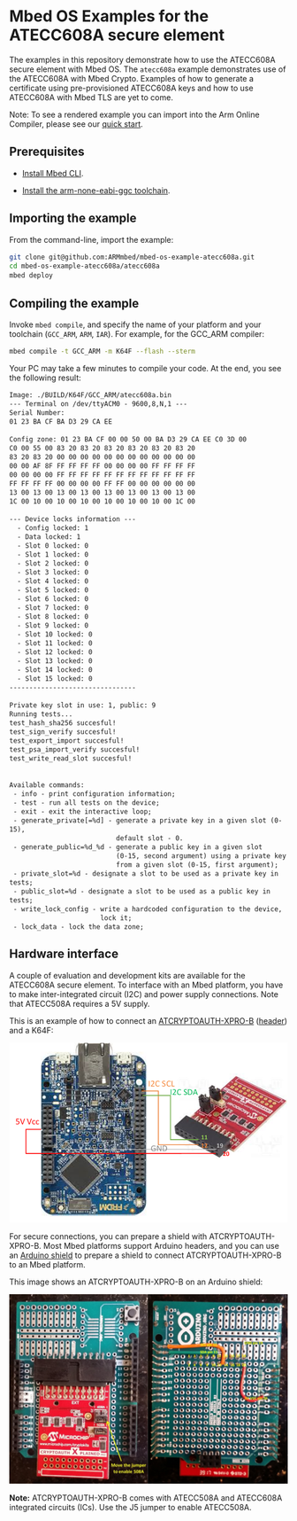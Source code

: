 # Mbed OS Examples for the ATECC608A secure element

The examples in this repository demonstrate how to use the ATECC608A secure element with Mbed OS. The `atecc608a` example demonstrates use of the ATECC608A with Mbed Crypto. Examples of how to generate a certificate using pre-provisioned ATECC608A keys and how to use ATECC608A with Mbed TLS are yet to come.

Note: To see a rendered example you can import into the Arm Online Compiler, please see our [quick start](https://os.mbed.com/docs/mbed-os/latest/quick-start/online-with-the-online-compiler.html#importing-the-code).

## Prerequisites

* [Install Mbed CLI](https://os.mbed.com/docs/mbed-os/latest/tools/installation-and-setup.html).

* [Install the arm-none-eabi-ggc toolchain](https://developer.arm.com/tools-and-software/open-source-software/developer-tools/gnu-toolchain/gnu-rm/downloads).


## Importing the example

From the command-line, import the example:

```sh
git clone git@github.com:ARMmbed/mbed-os-example-atecc608a.git
cd mbed-os-example-atecc608a/atecc608a
mbed deploy
```

## Compiling the example

Invoke `mbed compile`, and specify the name of your platform and your toolchain (`GCC_ARM`, `ARM`, `IAR`). For example, for the GCC_ARM compiler:

```sh
mbed compile -t GCC_ARM -m K64F --flash --sterm
```

Your PC may take a few minutes to compile your code. At the end, you see the following result:

```
Image: ./BUILD/K64F/GCC_ARM/atecc608a.bin
--- Terminal on /dev/ttyACM0 - 9600,8,N,1 ---
Serial Number:
01 23 BA CF BA D3 29 CA EE

Config zone: 01 23 BA CF 00 00 50 00 BA D3 29 CA EE C0 3D 00
C0 00 55 00 83 20 83 20 83 20 83 20 83 20 83 20
83 20 83 20 00 00 00 00 00 00 00 00 00 00 00 00
00 00 AF 8F FF FF FF FF 00 00 00 00 FF FF FF FF
00 00 00 00 FF FF FF FF FF FF FF FF FF FF FF FF
FF FF FF FF 00 00 00 00 FF FF 00 00 00 00 00 00
13 00 13 00 13 00 13 00 13 00 13 00 13 00 13 00
1C 00 10 00 10 00 10 00 10 00 10 00 10 00 1C 00

--- Device locks information ---
  - Config locked: 1
  - Data locked: 1
  - Slot 0 locked: 0
  - Slot 1 locked: 0
  - Slot 2 locked: 0
  - Slot 3 locked: 0
  - Slot 4 locked: 0
  - Slot 5 locked: 0
  - Slot 6 locked: 0
  - Slot 7 locked: 0
  - Slot 8 locked: 0
  - Slot 9 locked: 0
  - Slot 10 locked: 0
  - Slot 11 locked: 0
  - Slot 12 locked: 0
  - Slot 13 locked: 0
  - Slot 14 locked: 0
  - Slot 15 locked: 0
--------------------------------

Private key slot in use: 1, public: 9
Running tests...
test_hash_sha256 succesful!
test_sign_verify succesful!
test_export_import succesful!
test_psa_import_verify succesful!
test_write_read_slot succesful!


Available commands:
 - info - print configuration information;
 - test - run all tests on the device;
 - exit - exit the interactive loop;
 - generate_private[=%d] - generate a private key in a given slot (0-15),
                           default slot - 0.
 - generate_public=%d_%d - generate a public key in a given slot
                           (0-15, second argument) using a private key
                           from a given slot (0-15, first argument);
 - private_slot=%d - designate a slot to be used as a private key in tests;
 - public_slot=%d - designate a slot to be used as a public key in tests;
 - write_lock_config - write a hardcoded configuration to the device,
                       lock it;
 - lock_data - lock the data zone;
```

## Hardware interface

A couple of evaluation and development kits are available for the ATECC608A secure element.
To interface with an Mbed platform, you have to make inter-integrated circuit (I2C) and power supply connections. Note that ATECC508A requires a 5V supply.

This is an example of how to connect an
[ATCRYPTOAUTH-XPRO-B](http://www.microchip.com/DevelopmentTools/ProductDetails.aspx?PartNO=ATCRYPTOAUTH-XPRO-B)
([header](http://ww1.microchip.com/downloads/en/DeviceDoc/CryptoAuth-XPRO-B_design_documentation.pdf))
and a K64F:

![ATCRYPTOAUTH-XPRO-B-K64F](ATCRYPTOAUTH-XPRO-B-K64F2.jpg)

For secure connections, you can prepare a shield with ATCRYPTOAUTH-XPRO-B. Most
Mbed platforms support Arduino headers, and you can use an [Arduino
shield](https://store.arduino.cc/usa/arduino-mega-proto-shield-rev3-pcb) to prepare a shield to connect ATCRYPTOAUTH-XPRO-B to an Mbed platform.

This image shows an ATCRYPTOAUTH-XPRO-B on an Arduino shield:

![ATCRYPTOAUTH-XPRO-B-Shield](ATCRYPTOAUTH-XPRO-B-Shield.jpg)

<span class="notes">**Note:** ATCRYPTOAUTH-XPRO-B comes with ATECC508A and ATECC608A integrated circuits (ICs). Use the J5 jumper to enable ATECC508A.</span>
